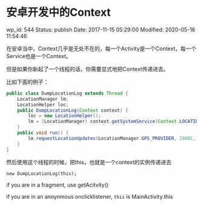 # 安卓开发中的Context


wp_id: 544
Status: publish
Date: 2017-11-15 05:29:00
Modified: 2020-05-16 11:54:46


在安卓当中，Context几乎是无处不在的，每一个Activity是一个Context，每一个Service也是一个Context。

但是如果你新起了一个线程的话，你需要显式地把Context传递进去。

比如下面的例子：

```java
public class DumpLocationLog extends Thread {
    LocationManager lm;
    LocationHelper loc;
    public DumpLocationLog(Context context) {
        loc = new LocationHelper();
        lm = (LocationManager) context.getSystemService(Context.LOCATION_SERVICE);
    }
    public void run() {
        lm.requestLocationUpdates(LocationManager.GPS_PROVIDER, 1000L, 500.0f, loc);
    }
}
```

然后使用这个线程的时候，把this，也就是一个context的实例传递进去

`new DumpLocationLog(this);`



if you are in a fragment, use getAcitvity()


if you are in an anoynmous onclicklistener, `this` is MainActivity.this